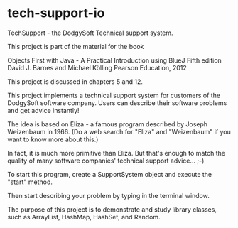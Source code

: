# tech-support-io

TechSupport - the DodgySoft Technical support system.

This project is part of the material for the book

   Objects First with Java - A Practical Introduction using BlueJ
   Fifth edition
   David J. Barnes and Michael Kölling
   Pearson Education, 2012	

This project is discussed in chapters 5 and 12.

This project implements a technical support system for customers of the 
DodgySoft software company. Users can describe their software problems and 
get advice instantly!

The idea is based on Eliza - a famous program described by Joseph Weizenbaum 
in 1966. (Do a web search for "Eliza" and "Weizenbaum" if you want to know 
more about this.)

In fact, it is much more primitive than Eliza. But that's enough to match the 
quality of many software companies' technical support advice...  ;-)

To start this program, create a SupportSystem object and execute the "start" 
method.

Then start describing your problem by typing in the terminal window.

The purpose of this project is to demonstrate and study library classes, such 
as ArrayList, HashMap, HashSet, and Random.
